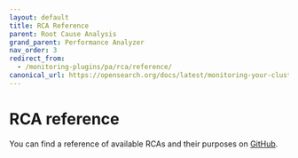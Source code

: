 ```yaml
---
layout: default
title: RCA Reference
parent: Root Cause Analysis
grand_parent: Performance Analyzer
nav_order: 3
redirect_from:
  - /monitoring-plugins/pa/rca/reference/
canonical_url: https://opensearch.org/docs/latest/monitoring-your-cluster/pa/rca/reference/
---
```


# RCA reference

You can find a reference of available RCAs and their purposes on [GitHub](https://github.com/opensearch-project/performance-analyzer-rca/tree/main/docs).
